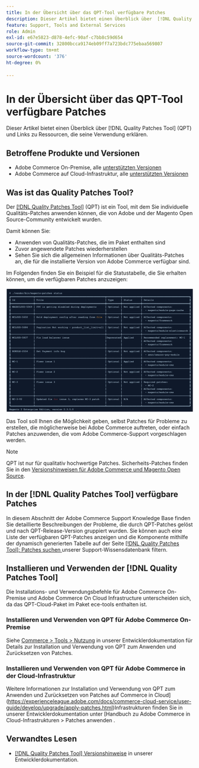 ```yaml
---
title: In der Übersicht über das QPT-Tool verfügbare Patches
description: Dieser Artikel bietet einen Überblick über  [!DNL Quality Patches Tool]  (QPT) und Links zu Ressourcen, die seine Verwendung erklären.
feature: Support, Tools and External Services
role: Admin
exl-id: e67e5823-d878-4efc-90af-c7bb8c59d654
source-git-commit: 32800bcca9174eb09ff7a723bdc775ebaa569807
workflow-type: tm+mt
source-wordcount: '376'
ht-degree: 0%

---
```


# In der Übersicht über das QPT-Tool verfügbare Patches

Dieser Artikel bietet einen Überblick über [!DNL Quality Patches Tool] (QPT) und Links zu Ressourcen, die seine Verwendung erklären.

## Betroffene Produkte und Versionen

* Adobe Commerce On-Premise, alle [unterstützten Versionen](https://www.adobe.com/content/dam/cc/en/legal/terms/enterprise/pdfs/Adobe-Commerce-Software-Lifecycle-Policy.pdf)
* Adobe Commerce auf Cloud-Infrastruktur, alle [unterstützten Versionen](https://www.adobe.com/content/dam/cc/en/legal/terms/enterprise/pdfs/Adobe-Commerce-Software-Lifecycle-Policy.pdf)

## Was ist das Quality Patches Tool?

Der [[!DNL Quality Patches Tool]](https://github.com/magento/quality-patches) (QPT) ist ein Tool, mit dem Sie individuelle Qualitäts-Patches anwenden können, die von Adobe und der Magento Open Source-Community entwickelt wurden.

Damit können Sie:

* Anwenden von Qualitäts-Patches, die im Paket enthalten sind
* Zuvor angewendete Patches wiederherstellen
* Sehen Sie sich die allgemeinen Informationen über Qualitäts-Patches an, die für die installierte Version von Adobe Commerce verfügbar sind.

Im Folgenden finden Sie ein Beispiel für die Statustabelle, die Sie erhalten können, um die verfügbaren Patches anzuzeigen:

![Magento_PATCHES_LIST](/help/assets/tools/status_table.png)

Das Tool soll Ihnen die Möglichkeit geben, selbst Patches für Probleme zu erstellen, die möglicherweise bei Adobe Commerce auftreten, oder einfach Patches anzuwenden, die vom Adobe Commerce-Support vorgeschlagen werden.

>[!NOTE]
>
>QPT ist nur für qualitativ hochwertige Patches. Sicherheits-Patches finden Sie in den [Versionshinweisen für Adobe Commerce und Magento Open Source](https://experienceleague.adobe.com/docs/commerce-operations/release/notes/overview.html).

## In der [!DNL Quality Patches Tool] verfügbare Patches

In diesem Abschnitt der Adobe Commerce Support Knowledge Base finden Sie detaillierte Beschreibungen der Probleme, die durch QPT-Patches gelöst und nach QPT-Release-Version gruppiert wurden.
Sie können auch eine Liste der verfügbaren QPT-Patches anzeigen und die Komponente mithilfe der dynamisch generierten Tabelle auf der Seite [[!DNL Quality Patches Tool]: Patches suchen ](https://experienceleague.adobe.com/tools/commerce-quality-patches/index.html) unserer Support-Wissensdatenbank filtern.

## Installieren und Verwenden der [!DNL Quality Patches Tool]

Die Installations- und Verwendungsbefehle für Adobe Commerce On-Premise und Adobe Commerce On Cloud Infrastructure unterscheiden sich, da das QPT-Cloud-Paket im Paket ece-tools enthalten ist.

### Installieren und Verwenden von QPT für Adobe Commerce On-Premise

Siehe [Commerce > Tools > Nutzung](../usage.md) in unserer Entwicklerdokumentation für Details zur Installation und Verwendung von QPT zum Anwenden und Zurücksetzen von Patches.

### Installieren und Verwenden von QPT für Adobe Commerce in der Cloud-Infrastruktur

Weitere Informationen zur Installation und Verwendung von QPT zum Anwenden und Zurücksetzen von Patches auf Commerce in Cloud](https://experienceleague.adobe.com/docs/commerce-cloud-service/user-guide/develop/upgrade/apply-patches.html)Infrastrukturen finden Sie in unserer Entwicklerdokumentation unter [Handbuch zu Adobe Commerce in Cloud-Infrastrukturen > Patches anwenden .

## Verwandtes Lesen

* [[!DNL Quality Patches Tool] Versionshinweise](https://experienceleague.adobe.com/docs/commerce-operations/tools/quality-patches-tool/release-notes.html) in unserer Entwicklerdokumentation.
